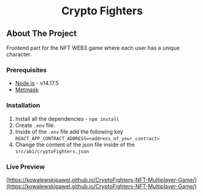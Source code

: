 <br />
<h1 align="center">Crypto Fighters</h1>

## About The Project

Frontend part for the NFT WEB3 game where each user has a unique character.

### Prerequisites

- [Node.js](https://nodejs.org/en/download/) - v14.17.5
- [Metmask](https://metamask.io/)

### Installation

1. Install all the dependencies - `npm install`
2. Create `.env` file.
3. Inside of the `.env` file add the following key `REACT_APP_CONTRACT_ADDRESS=<address_of_your_contract>`
4. Change the content of the json file inside of the `src/abi/cryptoFighters.json`

### Live Preview

[https://kowalewskipawel.github.io/CryptoFighters-NFT-Multiplayer-Game/](https://kowalewskipawel.github.io/CryptoFighters-NFT-Multiplayer-Game/)
